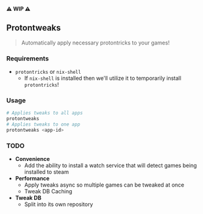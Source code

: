 **:warning: WIP :warning:**

## Protontweaks

> Automatically apply necessary protontricks to your games!

### Requirements

- `protontricks` or `nix-shell`
  - If `nix-shell` is installed then we'll utilize it to temporarily install `protontricks`!

### Usage

```sh
# Applies tweaks to all apps
protontweaks
# Applies tweaks to one app
protontweaks <app-id>
```

### TODO

- **Convenience**
  - Add the ability to install a watch service that will detect games being installed to steam
- **Performance**
  - Apply tweaks async so multiple games can be tweaked at once
  - Tweak DB Caching
- **Tweak DB**
  - Split into its own repository
